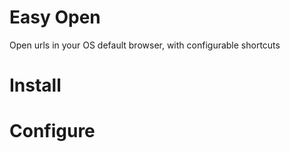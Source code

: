 # Easy Open

Open urls in your OS default browser, with configurable shortcuts

# Install

# Configure
